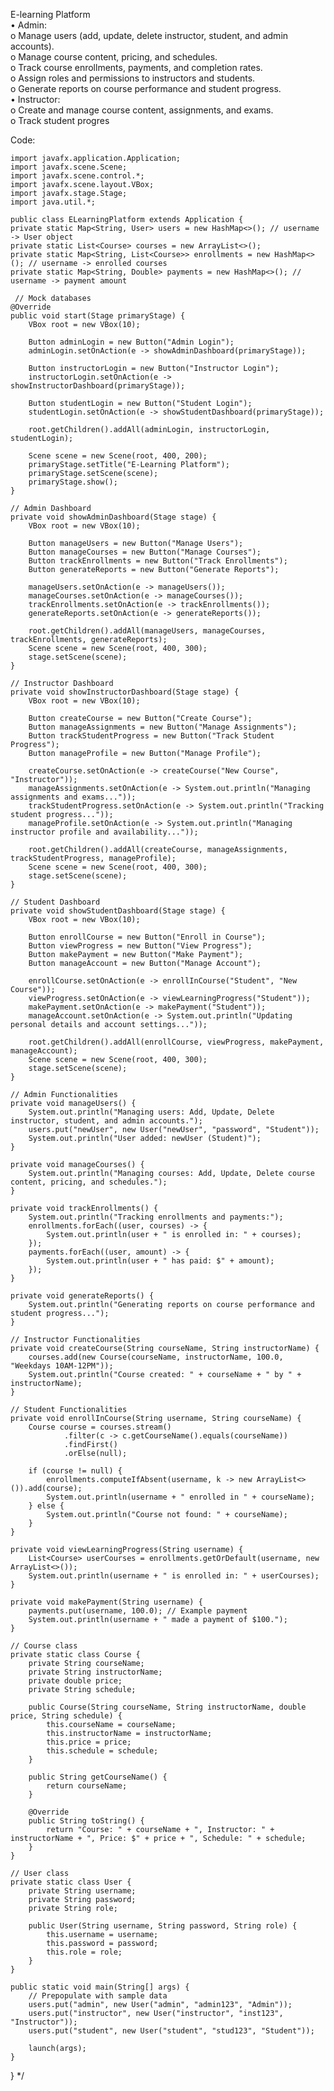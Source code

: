 E-learning Platform
<br>
• Admin:
<br>
o Manage users (add, update, delete instructor, student, and admin accounts).
<br>
o Manage course content, pricing, and schedules.
<br>
o Track course enrollments, payments, and completion rates.
<br>
o Assign roles and permissions to instructors and students.
<br>
o Generate reports on course performance and student progress.
<br>
• Instructor:
<br>
o Create and manage course content, assignments, and exams.
<br>
o Track student progres
<br>


Code:
<br>

    import javafx.application.Application;
    import javafx.scene.Scene;
    import javafx.scene.control.*;
    import javafx.scene.layout.VBox;
    import javafx.stage.Stage;
    import java.util.*;

    public class ELearningPlatform extends Application {
    private static Map<String, User> users = new HashMap<>(); // username -> User object
    private static List<Course> courses = new ArrayList<>();
    private static Map<String, List<Course>> enrollments = new HashMap<>(); // username -> enrolled courses
    private static Map<String, Double> payments = new HashMap<>(); // username -> payment amount

     // Mock databases
    @Override
    public void start(Stage primaryStage) {
        VBox root = new VBox(10);

        Button adminLogin = new Button("Admin Login");
        adminLogin.setOnAction(e -> showAdminDashboard(primaryStage));

        Button instructorLogin = new Button("Instructor Login");
        instructorLogin.setOnAction(e -> showInstructorDashboard(primaryStage));

        Button studentLogin = new Button("Student Login");
        studentLogin.setOnAction(e -> showStudentDashboard(primaryStage));

        root.getChildren().addAll(adminLogin, instructorLogin, studentLogin);

        Scene scene = new Scene(root, 400, 200);
        primaryStage.setTitle("E-Learning Platform");
        primaryStage.setScene(scene);
        primaryStage.show();
    }

    // Admin Dashboard
    private void showAdminDashboard(Stage stage) {
        VBox root = new VBox(10);

        Button manageUsers = new Button("Manage Users");
        Button manageCourses = new Button("Manage Courses");
        Button trackEnrollments = new Button("Track Enrollments");
        Button generateReports = new Button("Generate Reports");

        manageUsers.setOnAction(e -> manageUsers());
        manageCourses.setOnAction(e -> manageCourses());
        trackEnrollments.setOnAction(e -> trackEnrollments());
        generateReports.setOnAction(e -> generateReports());

        root.getChildren().addAll(manageUsers, manageCourses, trackEnrollments, generateReports);
        Scene scene = new Scene(root, 400, 300);
        stage.setScene(scene);
    }

    // Instructor Dashboard
    private void showInstructorDashboard(Stage stage) {
        VBox root = new VBox(10);

        Button createCourse = new Button("Create Course");
        Button manageAssignments = new Button("Manage Assignments");
        Button trackStudentProgress = new Button("Track Student Progress");
        Button manageProfile = new Button("Manage Profile");

        createCourse.setOnAction(e -> createCourse("New Course", "Instructor"));
        manageAssignments.setOnAction(e -> System.out.println("Managing assignments and exams..."));
        trackStudentProgress.setOnAction(e -> System.out.println("Tracking student progress..."));
        manageProfile.setOnAction(e -> System.out.println("Managing instructor profile and availability..."));

        root.getChildren().addAll(createCourse, manageAssignments, trackStudentProgress, manageProfile);
        Scene scene = new Scene(root, 400, 300);
        stage.setScene(scene);
    }

    // Student Dashboard
    private void showStudentDashboard(Stage stage) {
        VBox root = new VBox(10);

        Button enrollCourse = new Button("Enroll in Course");
        Button viewProgress = new Button("View Progress");
        Button makePayment = new Button("Make Payment");
        Button manageAccount = new Button("Manage Account");

        enrollCourse.setOnAction(e -> enrollInCourse("Student", "New Course"));
        viewProgress.setOnAction(e -> viewLearningProgress("Student"));
        makePayment.setOnAction(e -> makePayment("Student"));
        manageAccount.setOnAction(e -> System.out.println("Updating personal details and account settings..."));

        root.getChildren().addAll(enrollCourse, viewProgress, makePayment, manageAccount);
        Scene scene = new Scene(root, 400, 300);
        stage.setScene(scene);
    }

    // Admin Functionalities
    private void manageUsers() {
        System.out.println("Managing users: Add, Update, Delete instructor, student, and admin accounts.");
        users.put("newUser", new User("newUser", "password", "Student"));
        System.out.println("User added: newUser (Student)");
    }

    private void manageCourses() {
        System.out.println("Managing courses: Add, Update, Delete course content, pricing, and schedules.");
    }

    private void trackEnrollments() {
        System.out.println("Tracking enrollments and payments:");
        enrollments.forEach((user, courses) -> {
            System.out.println(user + " is enrolled in: " + courses);
        });
        payments.forEach((user, amount) -> {
            System.out.println(user + " has paid: $" + amount);
        });
    }

    private void generateReports() {
        System.out.println("Generating reports on course performance and student progress...");
    }

    // Instructor Functionalities
    private void createCourse(String courseName, String instructorName) {
        courses.add(new Course(courseName, instructorName, 100.0, "Weekdays 10AM-12PM"));
        System.out.println("Course created: " + courseName + " by " + instructorName);
    }

    // Student Functionalities
    private void enrollInCourse(String username, String courseName) {
        Course course = courses.stream()
                .filter(c -> c.getCourseName().equals(courseName))
                .findFirst()
                .orElse(null);

        if (course != null) {
            enrollments.computeIfAbsent(username, k -> new ArrayList<>()).add(course);
            System.out.println(username + " enrolled in " + courseName);
        } else {
            System.out.println("Course not found: " + courseName);
        }
    }

    private void viewLearningProgress(String username) {
        List<Course> userCourses = enrollments.getOrDefault(username, new ArrayList<>());
        System.out.println(username + " is enrolled in: " + userCourses);
    }

    private void makePayment(String username) {
        payments.put(username, 100.0); // Example payment
        System.out.println(username + " made a payment of $100.");
    }

    // Course class
    private static class Course {
        private String courseName;
        private String instructorName;
        private double price;
        private String schedule;

        public Course(String courseName, String instructorName, double price, String schedule) {
            this.courseName = courseName;
            this.instructorName = instructorName;
            this.price = price;
            this.schedule = schedule;
        }

        public String getCourseName() {
            return courseName;
        }

        @Override
        public String toString() {
            return "Course: " + courseName + ", Instructor: " + instructorName + ", Price: $" + price + ", Schedule: " + schedule;
        }
    }

    // User class
    private static class User {
        private String username;
        private String password;
        private String role;

        public User(String username, String password, String role) {
            this.username = username;
            this.password = password;
            this.role = role;
        }
    }

    public static void main(String[] args) {
        // Prepopulate with sample data
        users.put("admin", new User("admin", "admin123", "Admin"));
        users.put("instructor", new User("instructor", "inst123", "Instructor"));
        users.put("student", new User("student", "stud123", "Student"));

        launch(args);
    }
}
*/
